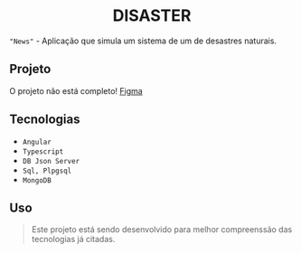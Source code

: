 <h1 align="center">DISASTER</h1>

`"News"` - Aplicação que simula um sistema de um de desastres naturais. 

## Projeto
O projeto não está completo!
[Figma](https://www.figma.com/proto/GfJj1OcpbLFdcacud3tjMJ/Disaster?node-id=0-1&t=ScnaJCYNNuzUwkCP-1)

## Tecnologias
+ `Angular`
+ `Typescript`
+ `DB Json Server`
+ `Sql, Plpgsql`
+ `MongoDB`


## Uso
> Este projeto está sendo desenvolvido para melhor compreenssão das tecnologias já citadas.
